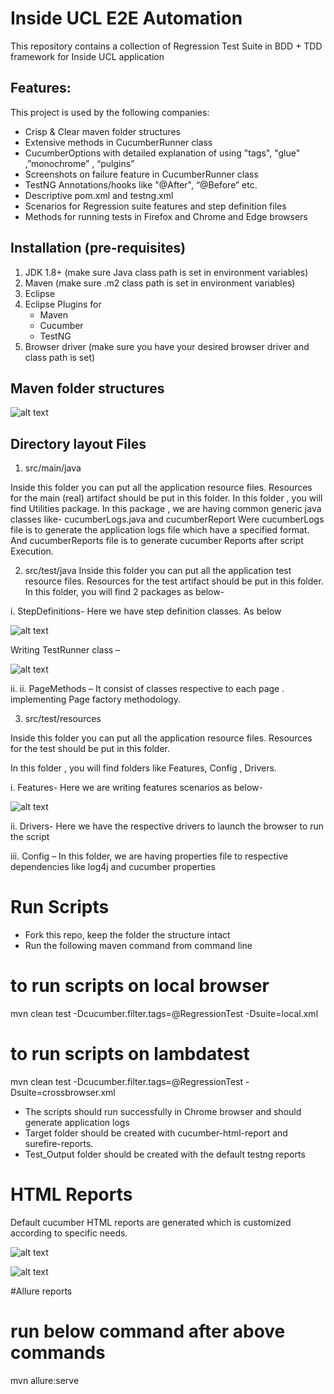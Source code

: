 
# Inside UCL E2E Automation

This repository contains a collection of Regression Test Suite in BDD + TDD framework for Inside UCL application




## Features:

This project is used by the following companies:

- Crisp & Clear maven folder structures
- Extensive methods in CucumberRunner class
- CucumberOptions with detailed explanation of using "tags", "glue" ,”monochrome” , “pulgins”
- Screenshots on failure feature in CucumberRunner class
- TestNG Annotations/hooks like "@After", “@Before” etc.
- Descriptive pom.xml and testng.xml
- Scenarios for Regression suite features and step definition files
- Methods for running tests in Firefox and Chrome and Edge browsers


## Installation (pre-requisites)

1. JDK 1.8+ (make sure Java class path is set in environment variables)
2. Maven (make sure .m2 class path is set in environment variables)
3. Eclipse
4. Eclipse Plugins for
   - Maven
   - Cucumber
   - TestNG
5. Browser driver (make sure you have your desired browser driver and class path is set)



## Maven folder structures


![alt text](https://git.automation.ucl.ac.uk/sits-integration/UCL-e2e-AutomationTest/-/blob/dev/MavenFolderStructure.png)



## Directory layout Files

1. src/main/java

Inside this folder you can put all the application resource files. Resources for the main (real) artifact should be put in this folder.
In this folder , you will find Utilities package. In this package , we are having common generic java classes like- cucumberLogs.java and cucumberReport
Were cucumberLogs file is to generate the application logs file which have a specified format.
And cucumberReports file is to generate cucumber Reports after script Execution.

2. src/test/java
Inside this folder you can put all the application test resource files. Resources for the test artifact should be put in this folder.
In this folder, you will find 2 packages as below-

i. StepDefinitions- Here we have step definition classes. As below


![alt text](https://git.automation.ucl.ac.uk/sits-integration/UCL-e2e-AutomationTest/-/blob/dev/STEP_DEF.png)

Writing TestRunner class –

![alt text](https://git.automation.ucl.ac.uk/sits-integration/UCL-e2e-AutomationTest/-/blob/dev/TESTRUNNER.png)

ii. ii. PageMethods – It consist of classes respective to each page . implementing Page factory methodology.

3. src/test/resources

Inside this folder you can put all the application resource files. Resources for the test  should be put in this folder.

In this folder , you will find folders like Features, Config , Drivers.

i. Features-  Here we are writing features scenarios as below-

![alt text](https://git.automation.ucl.ac.uk/sits-integration/UCL-e2e-AutomationTest/-/blob/dev/FEATURE.png)

ii. Drivers- Here we have the respective drivers to launch the browser to run the script

iii. Config – In this folder, we are having properties file to respective dependencies like log4j and cucumber properties

# Run Scripts

- Fork this repo, keep the folder the structure intact
- Run the following maven command from command line

# to run scripts on local browser
  mvn clean test -Dcucumber.filter.tags=@RegressionTest -Dsuite=local.xml

# to run scripts on lambdatest
  mvn clean test -Dcucumber.filter.tags=@RegressionTest -Dsuite=crossbrowser.xml

- The scripts should run successfully in Chrome browser and should generate application logs
- Target folder should be created with cucumber-html-report and surefire-reports.
- Test_Output folder should be created with the default testng reports

# HTML Reports

Default cucumber HTML reports are generated which is customized according to specific needs.

![alt text](https://git.automation.ucl.ac.uk/sits-integration/UCL-e2e-AutomationTest/-/blob/dev/html_REPOPRT.png)

![alt text](https://git.automation.ucl.ac.uk/sits-integration/UCL-e2e-AutomationTest/-/blob/dev/HTML_REPORT_2.png)

#Allure reports
# run below command after above commands
  mvn allure:serve
